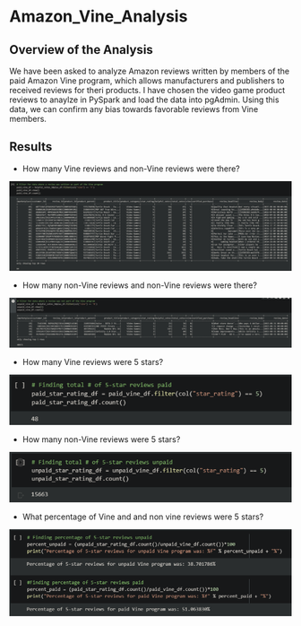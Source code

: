 # Amazon_Vine_Analysis

## Overview of the Analysis
We have been asked to analyze Amazon reviews written by members of the paid Amazon Vine program, which allows manufacturers and publishers to received reviews for theri products. I have chosen the video game product reviews to anaylze in PySpark and load the data into pgAdmin. Using this data, we can confirm any bias towards favorable reviews from Vine members.

## Results
- How many Vine reviews and non-Vine reviews were there?

![Alt text](https://github.com/JoshTrewhella/Amazon_Vine_Analysis/blob/main/Images/paid_vine_total.PNG)

- How many non-Vine reviews and non-Vine reviews were there?

![Alt text](https://github.com/JoshTrewhella/Amazon_Vine_Analysis/blob/main/Images/unpaid_vine_count.PNG)

- How many Vine reviews were 5 stars?

![Alt text](https://github.com/JoshTrewhella/Amazon_Vine_Analysis/blob/main/Images/total_vine_5star.PNG)

- How many non-Vine reviews were 5 stars?

![Alt text](https://github.com/JoshTrewhella/Amazon_Vine_Analysis/blob/main/Images/total_nonvine_5star.PNG)

- What percentage of Vine and and non vine reviews were 5 stars?

![Alt text](https://github.com/JoshTrewhella/Amazon_Vine_Analysis/blob/main/Images/percentages.PNG)
